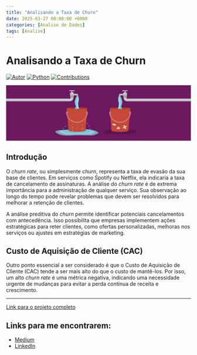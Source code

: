 ```yaml
---
title: "Analisando a Taxa de Churn"
date: 2025-03-27 00:00:00 +0000
categories: [Analise de Dados]
tags: [Analise]
---
```


# Analisando a Taxa de Churn

[![Autor](https://img.shields.io/badge/autor-rhfariasn-red.svg)](https://shields.io/)
[![Python](https://img.shields.io/badge/python-3.7+-blue.svg)](https://shields.io/)
[![Contributions](https://img.shields.io/badge/contributions-bem_vindo-green.svg)](https://shields.io/)

<p align="center">
  <img src="https://raw.githubusercontent.com/raffaelhfarias/churnPrediction/refs/heads/main/imagens/churnrate.jpg" alt="imagem maneira relacionada ao projeto">
</p>

## Introdução

O *churn rate*, ou simplesmente *churn*, representa a taxa de evasão da sua base de clientes. Em serviços como Spotify ou Netflix, ela indicaria a taxa de cancelamento de assinaturas. A análise do *churn rate* é de extrema importância para a administração de qualquer serviço. Sua observação ao longo do tempo pode revelar problemas que devem ser resolvidos para melhorar a retenção de clientes.

A análise preditiva do *churn* permite identificar potenciais cancelamentos com antecedência. Isso possibilita que empresas implementem ações estratégicas para reter clientes, como ofertas personalizadas, melhoras nos serviços ou ajustes em estratégias de marketing.

## Custo de Aquisição de Cliente (CAC)

Outro ponto essencial a ser considerado é que o Custo de Aquisição de Cliente (CAC) tende a ser mais alto do que o custo de mantê-los. Por isso, um alto *churn rate* é uma métrica negativa, indicando uma necessidade urgente de mudanças para evitar a perda contínua de receita e crescimento.

---

[Link para o projeto completo](https://github.com/raffaelhfarias/churnPrediction/blob/main/Churn_Prediction_para_uma_empresa_de_Telecomunica%C3%A7%C3%B5es.ipynb)

## Links para me encontrarem:
- [Medium](#)
- [LinkedIn](#)
